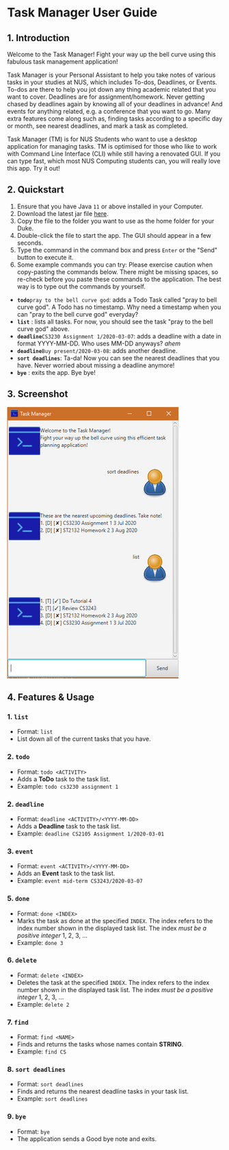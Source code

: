 # Task Manager User Guide

## 1. Introduction
Welcome to the Task Manager! Fight your way up the bell curve using this fabulous task management application!

Task Manager is your Personal Assistant to help you take notes of various tasks in your studies at NUS,
which includes To-dos, Deadlines, or Events. To-dos are there to help you jot down any thing 
academic related that you want to cover. Deadlines are for assignment/homework. Never getting chased
by deadlines again by knowing all of your deadlines in advance! And events for anything related,
e.g. a conference that you want to go. Many extra features come along such as, finding tasks
according to a specific day or month, see nearest deadlines, and mark a task as completed.
 
Task Manager (TM) is for NUS Students who want to use a desktop application for managing tasks.
TM is optimised for those who like to work with Command Line Interface (CLI) while still having
a renovated GUI. If you can type fast, which most NUS Computing students can, you will
really love this app. Try it out!

## 2. Quickstart
1. Ensure that you have Java `11` or above installed in your Computer.
2. Download the latest jar file [here](https://github.com/dinhnhobao/duke/releases/tag/v0.2).
3. Copy the file to the folder you want to use as the home folder for your Duke.
4. Double-click the file to start the app. The GUI should appear in a few seconds.
5. Type the command in the command box and press `Enter` or the "Send" button to execute it.
6. Some example commands you can try:
Please exercise caution when copy-pasting the commands below. There might be missing spaces,
so re-check before you paste these commands to the application. The best way is to type out the commands by yourself.
* **`todo`**`pray to the bell curve god`: adds a Todo Task called "pray to bell curve god". A Todo has no timestamp.
Why need a timestamp when you can "pray to the bell curve god" everyday?
* **`list`** : lists all tasks. For now, you should see the task "pray to the bell curve god" above.
* **`deadline`**`CS3230 Assignment 1/2020-03-07`: adds a deadline with a date in format YYYY-MM-DD. Who uses
MM-DD anyways? *ahem*
* **`deadline`**`Buy present/2020-03-08`: adds another deadline.
* **`sort deadlines`**: Ta-da! Now you can see the nearest deadlines that you have. Never worried about
missing a deadline anymore!
* **`bye`** : exits the app. Bye bye!

## 3. Screenshot
![Screenshot of Ui](Ui.png)

## 4. Features & Usage

### 1. `list`
* Format: `list`
* List down all of the current tasks that you have.

### 2. `todo` 
* Format: `todo <ACTIVITY>`
* Adds a **ToDo** task to the task list.
* Example: `todo cs3230 assignment 1`

### 2. `deadline`
* Format: `deadline <ACTIVITY>/<YYYY-MM-DD>`
* Adds a **Deadline** task to the task list.
* Example: `deadline CS2105 Assignment 1/2020-03-01`

### 3. `event`
* Format: `event <ACTIVITY>/<YYYY-MM-DD>`
* Adds an **Event** task to the task list.
* Example: `event mid-term CS3243/2020-03-07`

### 5. `done`
* Format: `done <INDEX>`
* Marks the task as done at the specified `INDEX`. The index refers to the index number shown in the displayed task list. The index *must be a positive integer* 1, 2, 3, ...
* Example: `done 3`

### 6. `delete`
* Format: `delete <INDEX>`
* Deletes the task at the specified `INDEX`. The index refers to the index number shown in the displayed task list. The index *must be a positive integer* 1, 2, 3, ...
* Example: `delete 2`

### 7. `find`
* Format: `find <NAME>`
* Finds and returns the tasks whose names contain **STRING**.
* Example: `find CS`

### 8. `sort deadlines`
* Format: `sort deadlines`
* Finds and returns the nearest deadline tasks in your task list.
* Example: `sort deadlines`

### 9. `bye`
* Format: `bye`
* The application sends a Good bye note and exits.
